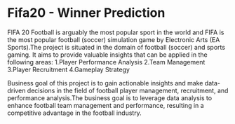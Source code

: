 # Fifa20 - Winner Prediction

 FIFA 20 Football is arguably the most popular sport in the world and FIFA is the most popular football (soccer) simulation game by Electronic Arts (EA Sports).The project is situated in the domain of football (soccer) and sports gaming. It aims to provide valuable insights that can be applied in the following areas:
  1.Player Performance Analysis 
  2.Team Management 
  3.Player Recruitment 
  4.Gameplay Strategy

Business goal of this project is to gain actionable insights and make data-driven decisions in the field of football player management, recruitment, and performance analysis.The business goal is to leverage data analysis to enhance football team management and performance, resulting in a competitive advantage in the football industry.
